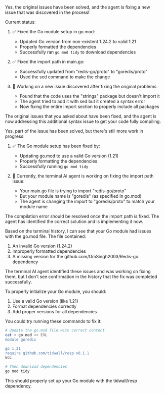 Yes, the original issues have been solved, and the agent is fixing a new issue that was discovered in the process!

Current status:

1. ✅ Fixed the Go module setup in go.mod:
   - Updated Go version from non-existent 1.24.2 to valid 1.21
   - Properly formatted the dependencies
   - Successfully ran `go mod tidy` to download dependencies

2. ✅ Fixed the import path in main.go:
   - Successfully updated from "redis-go/proto" to "goredis/proto"
   - Used the sed command to make the change

3. 🔄 Working on a new issue discovered after fixing the original problems:
   - Found that the code uses the "strings" package but doesn't import it
   - The agent tried to add it with sed but it created a syntax error
   - Now fixing the entire import section to properly include all packages

The original issues that you asked about have been fixed, and the agent is now addressing this additional syntax issue to get your code fully compiling.

Yes, part of the issue has been solved, but there's still more work in progress:

1. ✅ The Go module setup has been fixed by:
   - Updating go.mod to use a valid Go version (1.21)
   - Properly formatting the dependencies
   - Successfully running `go mod tidy`

2. 🔄 Currently, the terminal AI agent is working on fixing the import path issue:
   - Your main.go file is trying to import "redis-go/proto"
   - But your module name is "goredis" (as specified in go.mod)
   - The agent is changing the import to "goredis/proto" to match your module name

The compilation error should be resolved once the import path is fixed. The agent has identified the correct solution and is implementing it now.

Based on the terminal history, I can see that your Go module had issues with the go.mod file. The file contained:

1. An invalid Go version (1.24.2)
2. Improperly formatted dependencies
3. A missing version for the github.com/OmSingh2003/Redis-go dependency

The terminal AI agent identified these issues and was working on fixing them, but I don't see confirmation in the history that the fix was completed successfully.

To properly initialize your Go module, you should:

1. Use a valid Go version (like 1.21)
2. Format dependencies correctly
3. Add proper versions for all dependencies

You could try running these commands to fix it:

```bash
# Update the go.mod file with correct content
cat > go.mod << EOL
module goredis

go 1.21
require github.com/tidwall/resp v0.1.1
EOL

# Then download dependencies
go mod tidy
```

This should properly set up your Go module with the tidwall/resp dependency.

